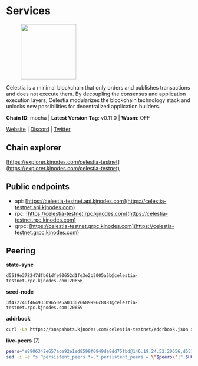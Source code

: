 # Services

<figure><img src="https://raw.githubusercontent.com/kj89/testnet_manuals/main/pingpub/logos/celestia.png" width="150" alt=""><figcaption></figcaption></figure>

Celestia is a minimal blockchain that only orders and publishes transactions and  does not execute them. By decoupling the consensus and application execution layers,  Celestia modularizes the blockchain technology stack and unlocks new possibilities  for decentralized application builders.

**Chain ID**: mocha | **Latest Version Tag**: v0.11.0 | **Wasm**: OFF

[Website](https://celestia.org) | [Discord](https://discord.gg/celestiacommunity) | [Twitter](https://twitter.com/CelestiaOrg)


## Chain explorer
[https://explorer.kjnodes.com/celestia-testnet](https://explorer.kjnodes.com/celestia-testnet)

## Public endpoints

* api: [https://celestia-testnet.api.kjnodes.com](https://celestia-testnet.api.kjnodes.com)
* rpc: [https://celestia-testnet.rpc.kjnodes.com](https://celestia-testnet.rpc.kjnodes.com)
* grpc: [https://celestia-testnet.grpc.kjnodes.com](https://celestia-testnet.grpc.kjnodes.com)

## Peering

**state-sync**

```text
d5519e378247dfb61dfe90652d1fe3e2b3005a5b@celestia-testnet.rpc.kjnodes.com:20656
```

**seed-node**

```text
3f472746f46493309650e5a033076689996c8881@celestia-testnet.rpc.kjnodes.com:20659
```

**addrbook**
```bash
curl -Ls https://snapshots.kjnodes.com/celestia-testnet/addrbook.json > $HOME/.celestia-app/config/addrbook.json
```

**live-peers** (7)
```bash
peers="e8906342e657ace92e1ed8599f0949da8dd75fbd@146.19.24.52:20656,d5519e378247dfb61dfe90652d1fe3e2b3005a5b@65.109.68.190:20656,e286b562eddc6fea1b2635f6623430225666fb2f@147.135.144.58:26656,38553b85b8740315da067fdd28a195c45df9069b@148.251.11.99:20656,6a03b088a9e183e7faa897afcc6b50c6971a4cd5@159.69.5.164:26656,1f243a32a4c741e6838f247350f0aa7655ea264e@173.249.40.87:26656,e6c28bd7cb4be3651942a9d93368651c97ee4733@65.108.65.36:20656"
sed -i -e "s|^persistent_peers *=.*|persistent_peers = \"$peers\"|" $HOME/.celestia-app/config/config.toml
```
